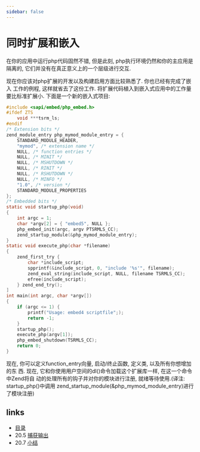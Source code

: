 ```yaml
---
sidebar: false
---
```


# 同时扩展和嵌入

在你的应用中运行php代码固然不错, 但是此刻, php执行环境仍然和你的主应用是隔离的, 它们并没有在真正意义上的一个层级进行交互.

现在你应该对php扩展的开发以及构建启用方面比较熟悉了. 你也已经有完成了嵌入 工作的例程, 这样就省去了这份工作. 将扩展代码植入到嵌入式应用中的工作量要比标准扩展小. 下面是⼀个新的嵌入式项目:

```c
#include <sapi/embed/php_embed.h>
#ifdef ZTS
    void ***tsrm_ls;
#endif
/* Extension bits */
zend_module_entry php_mymod_module_entry = {
    STANDARD_MODULE_HEADER,
    "mymod", /* extension name */
    NULL, /* function entries */
    NULL, /* MINIT */
    NULL, /* MSHUTDOWN */
    NULL, /* RINIT */
    NULL, /* RSHUTDOWN */
    NULL, /* MINFO */
    "1.0", /* version */
    STANDARD_MODULE_PROPERTIES
};
/* Embedded bits */
static void startup_php(void)
{
    int argc = 1;
    char *argv[2] = { "embed5", NULL };
    php_embed_init(argc, argv PTSRMLS_CC);
    zend_startup_module(&php_mymod_module_entry);
}
static void execute_php(char *filename)
{
    zend_first_try {
        char *include_script;
        spprintf(&include_script, 0, "include '%s'", filename);
        zend_eval_string(include_script, NULL, filename TSRMLS_CC);
        efree(include_script);
    } zend_end_try();
]
int main(int argc, char *argv[])
{
    if (argc <= 1) {
        printf("Usage: embed4 scriptfile";);
        return -1;
    }
    startup_php();
    execute_php(argv[1]);
    php_embed_shutdown(TSRMLS_CC);
￼￼	return 0; 
}
```

现在, 你可以定义function_entry向量, 启动/终止函数, 定义类, 以及所有你想增加的东 西. 现在, 它和你使用用户空间的dl()命令加载这个扩展库一样, 在这⼀个命令中Zend将自 动的处理所有的钩子并对你的模块进行注册, 就绪等待使用.(译注: startup_php()中调用 zend_startup_module(&php_mymod_module_entry)进行了模块注册)

## links
   * [目录](<preface.md>)
   * 20.5 [捕获输出](<20.5.md>)
   * 20.7 [小结](<20.7.md>)
